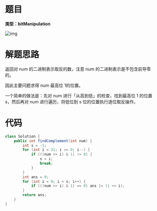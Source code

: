 # 题目

**类型：bitManipulation**

![img](https://cdn.nlark.com/yuque/0/2021/png/2941598/1634567453184-9423a580-5a0c-45b2-847f-c4ab37a35315.png)



# 解题思路

返回对 num 的二进制表示取反的数，注意 num 的二进制表示是不包含前导零的。

因此主要问题求得 num 最高位 1的位置。

一个简单的做法是：先对 num 进行「从高到低」的检查，找到最高位 1 的位置 s，然后再对 num 进行遍历，将低位到 s 位的位置执行逐位取反操作。



# 代码

```java
class Solution {
    public int findComplement(int num) {
        int s = -1;
        for (int i = 31; i >= 0; i--) {
            if (((num >> i) & 1) != 0) {
                s = i;
                break;
            }
        }
        int ans = 0;
        for (int i = 0; i < s; i++) {
            if (((num >> i) & 1) == 0) ans |= (1 << i);
        }
        return ans;
    }
}
```